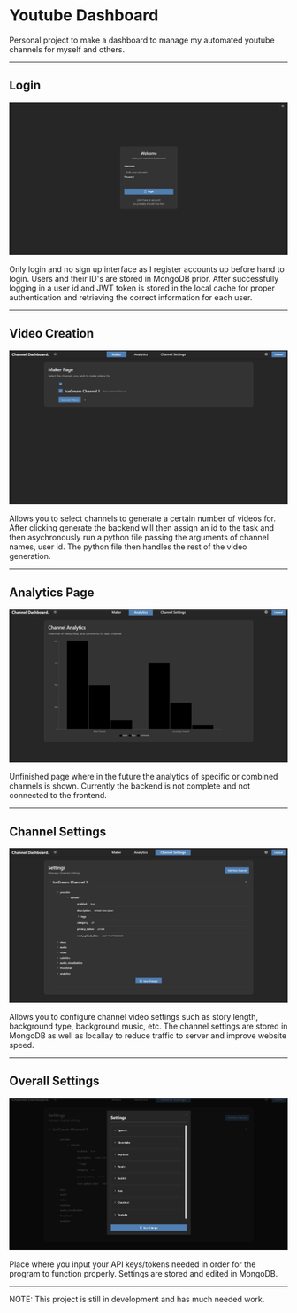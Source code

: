 # Youtube Dashboard

Personal project to make a dashboard to manage my automated youtube channels for myself and others.

---

## Login

![Example Image](images/login.png)

Only login and no sign up interface as I register accounts up before hand to login. Users and their ID's are stored in MongoDB prior. After successfully logging in a user id and JWT token is stored in the local cache for proper authentication and retrieving the correct information for each user.

---

## Video Creation

![Example Image](images/gen.png)

Allows you to select channels to generate a certain number of videos for. After clicking generate the backend will then assign an id to the task and then asychronously run a python file passing the arguments of channel names, user id. The python file then handles the rest of the video generation.

---

## Analytics Page

![Example Image](images/analytics.png)

Unfinished page where in the future the analytics of specific or combined channels is shown. Currently the backend is not complete and not connected to the frontend.

---

## Channel Settings

![Example Image](images/channel_settings.png)

Allows you to configure channel video settings such as story length, background type, background music, etc. The channel settings are stored in MongoDB as well as locallay to reduce traffic to server and improve website speed.

---

## Overall Settings

![Example Image](images/settings.png)

Place where you input your API keys/tokens needed in order for the program to function properly. Settings are stored and edited in MongoDB.

---

NOTE: This project is still in development and has much needed work.
